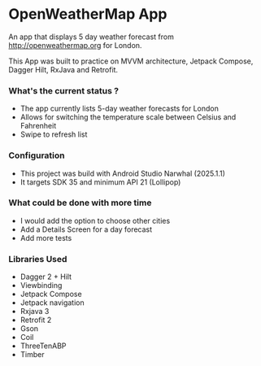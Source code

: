 # OpenWeatherMap App #

An app that displays 5 day weather forecast from http://openweathermap.org for London.

This App was built to practice on MVVM architecture, Jetpack Compose, Dagger Hilt, RxJava and Retrofit.

### What's the current status ? ###

- The app currently lists 5-day weather forecasts for London
- Allows for switching the temperature scale between Celsius and Fahrenheit
- Swipe to refresh list

### Configuration ###

- This project was build with Android Studio Narwhal (2025.1.1)
- It targets SDK 35 and minimum API 21 (Lollipop)

### What could be done with more time ###

- I would add the option to choose other cities
- Add a Details Screen for a day forecast
- Add more tests

### Libraries Used ###

- Dagger 2 + Hilt
- Viewbinding
- Jetpack Compose
- Jetpack navigation
- Rxjava 3
- Retrofit 2
- Gson
- Coil
- ThreeTenABP
- Timber
